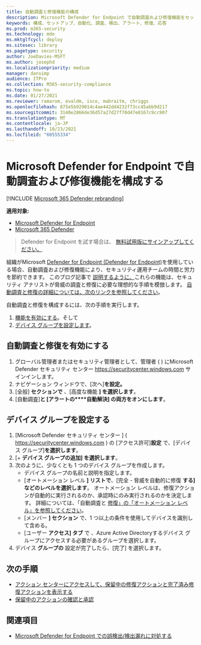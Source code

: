 ```yaml
---
title: 自動調査と修復機能の構成
description: Microsoft Defender for Endpoint で自動調査および修復機能をセットアップします。
keywords: 構成、セットアップ、自動化、調査、検出、アラート、修復、応答
ms.prod: m365-security
ms.technology: mde
ms.mktglfcycl: deploy
ms.sitesec: library
ms.pagetype: security
author: JoeDavies-MSFT
ms.author: josephd
ms.localizationpriority: medium
manager: dansimp
audience: ITPro
ms.collection: M365-security-compliance
ms.topic: how-to
ms.date: 01/27/2021
ms.reviewer: ramarom, evaldm, isco, mabraitm, chriggs
ms.openlocfilehash: 875e5b929014c4ae442dd4232f73cc45abb9d217
ms.sourcegitcommit: 3140e2866de36d57a27d27f70d47e8167c9cc907
ms.translationtype: MT
ms.contentlocale: ja-JP
ms.lasthandoff: 10/23/2021
ms.locfileid: "60555334"
---
```

# <a name="configure-automated-investigation-and-remediation-capabilities-in-microsoft-defender-for-endpoint"></a>Microsoft Defender for Endpoint で自動調査および修復機能を構成する

[!INCLUDE [Microsoft 365 Defender rebranding](../../includes/microsoft-defender.md)]

**適用対象:**
- [Microsoft Defender for Endpoint](https://go.microsoft.com/fwlink/p/?linkid=2154037)
- [Microsoft 365 Defender](https://go.microsoft.com/fwlink/?linkid=2118804)

> Defender for Endpoint を試す場合は、 [無料試用版にサインアップしてください。](https://signup.microsoft.com/create-account/signup?products=7f379fee-c4f9-4278-b0a1-e4c8c2fcdf7e&ru=https://aka.ms/MDEp2OpenTrial?ocid=docs-wdatp-assignaccess-abovefoldlink)

組織が[](/microsoft-365/security/defender-endpoint/automated-investigations)Microsoft [Defender for Endpoint (Defender for Endpoint)](/windows/security/threat-protection/)を使用している場合、自動調査および修復機能により、セキュリティ運用チームの時間と労力を節約できます。 このブログ記事で [説明するように、](https://techcommunity.microsoft.com/t5/microsoft-defender-atp/enhance-your-soc-with-microsoft-defender-atp-automatic/ba-p/848946)これらの機能は、セキュリティ アナリストが脅威の調査と修復に必要な理想的な手順を模倣します。 [自動調査と修復の詳細については、次のリンクを参照してください](/microsoft-365/security/defender-endpoint/automated-investigations)。

自動調査と修復を構成するには、次の手順を実行します。

1. [機能を有効にする](#turn-on-automated-investigation-and-remediation)。そして
2. [デバイス グループを設定します](#set-up-device-groups)。

## <a name="turn-on-automated-investigation-and-remediation"></a>自動調査と修復を有効にする

1. グローバル管理者またはセキュリティ管理者として、管理者 ( ) にMicrosoft Defender セキュリティ センター <https://securitycenter.windows.com> サインインします。
2. ナビゲーション ウィンドウで、[次へ]**を設定。**
3. [全般] **セクションで** 、[高度な機能 **] を選択します**。
4. [自動調査]**と [アラートの****自動解決] の両方をオンにします**。

## <a name="set-up-device-groups"></a>デバイス グループを設定する

1. [Microsoft Defender セキュリティ センター ] ( <https://securitycenter.windows.com> ) の [アクセス許可]**設定** で、[デバイス グループ]**を選択します**。 
2. [+ **デバイス グループの追加] を選択します**。
3. 次のように、少なくとも 1 つのデバイス グループを作成します。
   - デバイス グループの名前と説明を指定します。
   - [オートメーション レベル **] リストで**、[完全 - 脅威を自動的に修復 **する] などのレベルを選択します**。 オートメーション レベルは、修復アクションが自動的に実行されるのか、承認時にのみ実行されるのかを決定します。 詳細については、「自動調査と [修復」の「オートメーション レベル」を参照してください](automation-levels.md)。
   - [メンバー **] セクション** で、1 つ以上の条件を使用してデバイスを識別して含める。
   - [ユーザー **アクセス] タブ** で [](/azure/active-directory/fundamentals/active-directory-manage-groups?context=azure/active-directory/users-groups-roles/context/ugr-context)、Azure Active Directoryするデバイス グループにアクセスする必要があるグループを選択します。
4. デバイス **グループの** 設定が完了したら、[完了] を選択します。

## <a name="next-steps"></a>次の手順

- [アクション センターにアクセスして、保留中の修復アクションと完了済み修復アクションを表示する](/microsoft-365/security/defender-endpoint/auto-investigation-action-center#the-action-center)
- [保留中のアクションの確認と承認](/microsoft-365/security/defender-endpoint/manage-auto-investigation)

## <a name="see-also"></a>関連項目

- [Microsoft Defender for Endpoint での誤検出/検出漏れに対処する](defender-endpoint-false-positives-negatives.md)

